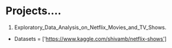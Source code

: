 # Projects....
1)  Exploratory_Data_Analysis_on_Netflix_Movies_and_TV_Shows.
   - Datasets = ['https://www.kaggle.com/shivamb/netflix-shows']  
